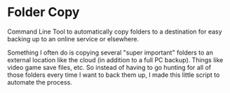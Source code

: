 # Folder Copy
 Command Line Tool to automatically copy folders to a destination for easy backing up to an online service or elsewhere.

Something I often do is copying several "super important" folders to an external location like the cloud (in addition to a full PC backup). Things like video game save files, etc. So instead of having to go hunting for all of those folders every time I want to back them up, I made this little script to automate the process.
